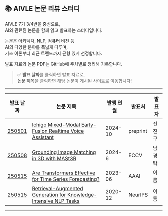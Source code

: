 ## 📚 AIVLE 논문 리뷰 스터디

AIVLE 7기 3/4반을 중심으로,  
AI와 관련된 논문을 함께 읽고 발표하는 스터디입니다.

논문은 아키텍처, NLP, 컴퓨터 비전 등  
AI의 다양한 분야를 폭넓게 다루며,  
기초 이론부터 최근 트렌드까지 균형 있게 선정합니다.

발표 자료와 논문 PDF는 GitHub에 주차별로 정리해 기록합니다.

> ✅ **발표 날짜**를 클릭하면 발표 자료로,  
> **논문 제목**을 클릭하면 해당 논문이 게시된 사이트로 이동합니다!

---

| 발표 날짜 | 논문 제목 | 발행 연월 | 발표처 | 발표자 |
|-----------|------------|-----------|--------|--------|
| [250501](./presentations/250501/20250501_Ichigo%20Mixed-Modal%20Early-Fusion%20Realtime%20Voice%20Assistant_전진구.pdf) | [Ichigo Mixed-Modal Early-Fusion Realtime Voice Assistant](https://paperswithcode.com/paper/ichigo-mixed-modal-early-fusion-realtime) | 2024-10 | preprint | 전진구 |
| [250508](./presentations/250508/Novel%20View%20Synthesis.pdf) | [Grounding Image Matching in 3D with MASt3R](https://eccv.ecva.net/virtual/2024/poster/523) | 2024-6 | ECCV | 남경탁 |
| [250515](./presentations/250515/20250515_박기웅_Are%20Transformers%20Effective%20for%20Time%20Series%20Forecasting.pdf) | [Are Transformers Effective for Time Series Forecasting?](https://ojs.aaai.org/index.php/AAAI/article/view/26317) | 2023-06 | AAAI | 이름 |
| [250515](./presentations/250515/20250515_안도형_Retrieval-Augmented%20Generation%20for%20Knowledge-Intensive%20NLP%20Tasks.pdf) | [Retrieval-Augmented Generation for Knowledge-Intensive NLP Tasks](https://neurips.cc/virtual/2020/protected/poster_6b493230205f780e1bc26945df7481e5.html) | 2020-12 | NeurIPS | 이름 |

---
